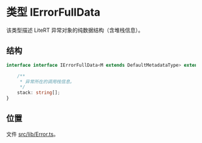 # 类型 IErrorFullData

该类型描述 LiteRT 异常对象的纯数据结构（含堆栈信息）。

## 结构

```ts
interface interface IErrorFullData<M extends DefaultMetadataType> extends IErrorData<M> {

    /**
     * 异常所在的调用栈信息。
     */
    stack: string[];
}
```

## 位置

文件 [src/lib/Error.ts](../../../src/lib/Error.ts)。
